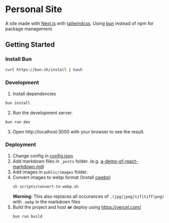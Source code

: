 # Personal Site

A site made with [Next.js](https://nextjs.org/) with [tailwindcss](https://tailwindcss.com/). Using [bun](https://bun.sh/) instead of npm for package management.

## Getting Started

### Install Bun

```sh
curl https://bun.sh/install | bash
```

### Development

1. Install dependencies

```sh
bun install
```

2. Run the development server.

```sh
bun run dev
```

3. Open http://localhost:3000 with your browser to see the result.

### Deployment

1. Change config in [config.json](config.json)
2. Add markdown files in `_posts` folder. (e.g. [a-demo-of-react-markdown.md](_posts/a-demo-of-react-markdown.md))
3. Add images in `public/images` folder.
4. Convert images to webp format (Install [cwebp](https://developers.google.com/speed/webp/docs/precompiled))
   ```sh
   sh scripts/convert-to-webp.sh
   ```
   **Warning**: This also replaces all occurances of `.(jpg|jpeg|tif|tiff|png)` with `.webp` in the markdown files
5. Build the project and host **or** deploy using https://vercel.com/
   ```sh
   bun run build
   ```

